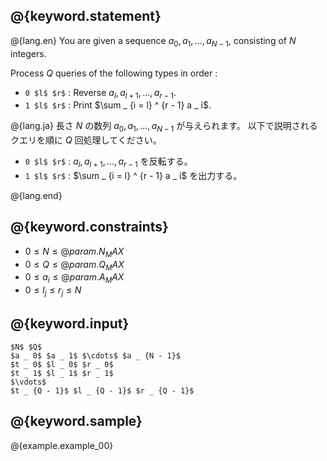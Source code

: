 ## @{keyword.statement}

@{lang.en}
You are given a sequence $a _ 0, a _ 1, ..., a _ {N - 1}$, consisting of $N$ integers.

Process $Q$ queries of the following types in order :

 - `0 $l$ $r$` : Reverse $a _ l, a _ {l + 1}, \dots, a _ {r - 1}$.
 - `1 $l$ $r$` : Print $\sum _ {i = l} ^ {r - 1} a _ i$.

@{lang.ja}
長さ $N$ の数列 $a _ 0, a _ 1, ..., a _ {N-1}$ が与えられます。
以下で説明されるクエリを順に $Q$ 回処理してください。

 - `0 $l$ $r$` : $a _ l, a _ {l + 1}, \dots, a _ {r - 1}$ を反転する。
 - `1 $l$ $r$` : $\sum _ {i = l} ^ {r - 1} a _ i$ を出力する。

@{lang.end}


## @{keyword.constraints}

- $0 \leq N \leq @{param.N_MAX}$
- $0 \leq Q \leq @{param.Q_MAX}$
- $0 \leq a _ i \leq @{param.A_MAX}$
- $0 \leq l _ j \leq r _ j \leq N$

## @{keyword.input}

~~~
$N$ $Q$
$a _ 0$ $a _ 1$ $\cdots$ $a _ {N - 1}$
$t _ 0$ $l _ 0$ $r _ 0$
$t _ 1$ $l _ 1$ $r _ 1$
$\vdots$
$t _ {Q - 1}$ $l _ {Q - 1}$ $r _ {Q - 1}$
~~~

## @{keyword.sample}

@{example.example_00}
